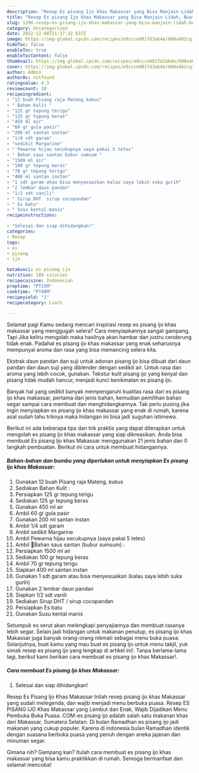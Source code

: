 ```yaml
---
description: "Resep Es pisang Ijo khas Makassar yang Bisa Manjain Lidah, Buat Buka Puasa Menggugah Selera"
title: "Resep Es pisang Ijo khas Makassar yang Bisa Manjain Lidah, Buat Buka Puasa Menggugah Selera"
slug: 1296-resep-es-pisang-ijo-khas-makassar-yang-bisa-manjain-lidah-buat-buka-puasa-menggugah-selera
category: Uncategorized
date: 2022-12-08T21:37:32.637Z
image: https://img-global.cpcdn.com/recipes/e9ccce901fd3ab4e/680x482cq70/es-pisang-ijo-khas-makassar-foto-resep-utama.jpg
hideToc: false
enableToc: true
enableTocContent: false
thumbnail: https://img-global.cpcdn.com/recipes/e9ccce901fd3ab4e/680x482cq70/es-pisang-ijo-khas-makassar-foto-resep-utama.jpg
cover: https://img-global.cpcdn.com/recipes/e9ccce901fd3ab4e/680x482cq70/es-pisang-ijo-khas-makassar-foto-resep-utama.jpg
author: Admin
authorAv: notfound
ratingvalue: 4.3
reviewcount: 10
recipeingredient:
- "12 buah Pisang raja Mateng kukus"
- " Bahan Kulit "
- "125 gr tepung terigu"
- "125 gr tepung beras"
- "450 ml air"
- "60 gr gula pasir"
- "200 ml santan instan"
- "1/4 sdt garam"
- "sedikit Margarine"
- " Pewarna hijau secukupnya saya pakai 5 tetes"
- " Bahan saus santan bubur sumsum "
- "1500 ml air"
- "100 gr tepung beras"
- "70 gr tepung terigu"
- "400 ml santan instan"
- "1 sdt garam atau bisa menyesuaikan kalau saya lebih suka gurih"
- "2 lembar daun pandan"
- "1/2 sdt vanili"
- " Sirup DHT  sirup cocopandan"
- " Es batu"
- " Susu kental manis"
recipeinstructions:

- "Selesai dan siap dihidangkan!"
categories:
- Resep
tags:
- es
- pisang
- ijo

katakunci: es pisang ijo 
nutrition: 189 calories
recipecuisine: Indonesian
preptime: "PT15M"
cooktime: "PT40M"
recipeyield: "1"
recipecategory: Lunch

---
```



Selamat pagi Kamu sedang mencari inspirasi resep es pisang ijo khas makassar yang menggugah selera? Cara menyiapkannya sangat gampang. Tapi Jika keliru mengolah maka hasilnya akan hambar dan justru cenderung tidak enak. Padahal es pisang ijo khas makassar yang enak seharusnya mempunyai aroma dan rasa yang bisa memancing selera kita.


Ekstrak daun pandan dan suji untuk adonan pisang ijo bisa dibuat dari daun pandan dan daun suji yang diblender dengan sedikit air. Untuk rasa dan aroma yang lebih cocok, gunakan. Tekstur kulit pisang ijo yang kenyal dan pisang tidak mudah hancur, menjadi kunci kenikmatan es pisang ijo.

Banyak hal yang sedikit banyak mempengaruhi kualitas rasa dari es pisang ijo khas makassar, pertama dari jenis bahan, kemudian pemilihan bahan segar sampai cara membuat dan menghidangkannya. Tak perlu pusing jika ingin menyiapkan es pisang ijo khas makassar yang enak di rumah, karena asal sudah tahu triknya maka hidangan ini bisa jadi suguhan istimewa.


Berikut ini ada beberapa tips dan trik praktis yang dapat diterapkan untuk mengolah es pisang ijo khas makassar yang siap dikreasikan. Anda bisa membuat Es pisang Ijo khas Makassar menggunakan 21 jenis bahan dan 0 langkah pembuatan. Berikut ini cara untuk membuat hidangannya.

<!--inarticleads1-->

##### Bahan-bahan dan bumbu yang diperlukan untuk menyiapkan Es pisang Ijo khas Makassar:

1. Gunakan 12 buah Pisang raja Mateng, kukus
1. Sediakan  Bahan Kulit :
1. Persiapkan 125 gr tepung terigu
1. Sediakan 125 gr tepung beras
1. Gunakan 450 ml air
1. Ambil 60 gr gula pasir
1. Gunakan 200 ml santan instan
1. Ambil 1/4 sdt garam
1. Ambil sedikit Margarine
1. Ambil  Pewarna hijau secukupnya (saya pakai 5 tetes)
1. Ambil  🔳Bahan saus santan (bubur sumsum) :
1. Persiapkan 1500 ml air
1. Sediakan 100 gr tepung beras
1. Ambil 70 gr tepung terigu
1. Siapkan 400 ml santan instan
1. Gunakan 1 sdt garam atau bisa menyesuaikan (kalau saya lebih suka gurih)
1. Gunakan 2 lembar daun pandan
1. Siapkan 1/2 sdt vanili
1. Sediakan  Sirup DHT / sirup cocopandan
1. Persiapkan  Es batu
1. Gunakan  Susu kental manis


Setumpuk es serut akan melengkapi penyajiannya dan membuat rasanya lebih segar. Selain jadi hidangan untuk makanan penutup, es pisang ijo khas Makassar juga banyak orang-orang nikmati sebagai menu buka puasa. Selanjutnya, buat kamu yang mau buat es pisang ijo untuk menu takjil, yuk simak resep es pisang ijo yang lengkap di artikel ini!. Tanpa berlama-lama lagi, berikut kami berikan cara membuat es pisang ijo khas Makassar!. 

<!--inarticleads2-->

##### Cara membuat Es pisang Ijo khas Makassar:


1. Selesai dan siap dihidangkan!

Resep Es Pisang Ijo Khas Makassar Inilah resep pisang ijo khas Makassar yang sudah melegenda, dan wajib menjadi menu berbuka puasa. Resep ES PISANG IJO Khas Makassar yang Lembut dan Enak, Wajib Dijadikan Menu Pembuka Buka Puasa. COM-es pisang ijo adalah salah satu makanan khas dari Makassar, Sumatera Selatan. Di bulan Ramadhan es pisang ijo jadi makanan yang cukup populer. Karena di indonesia bulan Ramadhan identik dengan suasana berbuka puasa yang penuh dengan aneka jajanan dan minuman segar. 

Gimana nih? Gampang kan? Itulah cara membuat es pisang ijo khas makassar yang bisa kamu praktikkan di rumah. Semoga bermanfaat dan selamat mencoba!
